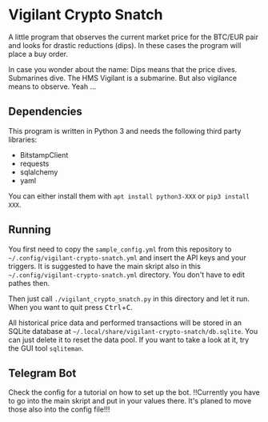﻿# Vigilant Crypto Snatch

A little program that observes the current market price for the BTC/EUR pair
and looks for drastic reductions (dips). In these cases the program will place
a buy order.

In case you wonder about the name: Dips means that the price dives. Submarines
dive. The HMS Vigilant is a submarine. But also vigilance means to observe.
Yeah …

## Dependencies

This program is written in Python 3 and needs the following third party
libraries:

- BitstampClient
- requests
- sqlalchemy
- yaml

You can either install them with `apt install python3-XXX` or `pip3 install
XXX`.

## Running

You first need to copy the `sample_config.yml` from this repository to
`~/.config/vigilant-crypto-snatch.yml` and insert the API keys and your
triggers. It is suggested to have the main skript also in this `~/.config/vigilant-crypto-snatch.yml` directory. You don't have to edit pathes then.

Then just call `./vigilant_crypto_snatch.py` in this directory and let it run.
When you want to quit press <kbd>Ctrl</kbd>+<kbd>C</kbd>.

All historical price data and performed transactions will be stored in an
SQLite database at `~/.local/share/vigilant-crypto-snatch/db.sqlite`. You can
just delete it to reset the data pool. If you want to take a look at it, try
the GUI tool `sqliteman`.

## Telegram Bot

Check the config for a tutorial on how to set up the bot.
!!Currently you have to go into the main skript and put in your values there. It's planed to move those also into the config file!!!
